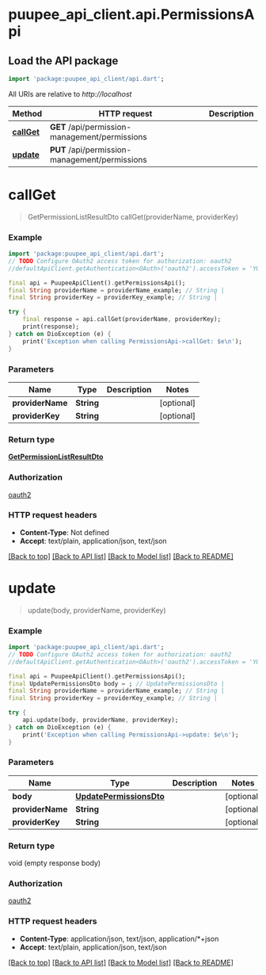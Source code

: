 # puupee_api_client.api.PermissionsApi

## Load the API package
```dart
import 'package:puupee_api_client/api.dart';
```

All URIs are relative to *http://localhost*

Method | HTTP request | Description
------------- | ------------- | -------------
[**callGet**](PermissionsApi.md#callget) | **GET** /api/permission-management/permissions | 
[**update**](PermissionsApi.md#update) | **PUT** /api/permission-management/permissions | 


# **callGet**
> GetPermissionListResultDto callGet(providerName, providerKey)



### Example
```dart
import 'package:puupee_api_client/api.dart';
// TODO Configure OAuth2 access token for authorization: oauth2
//defaultApiClient.getAuthentication<OAuth>('oauth2').accessToken = 'YOUR_ACCESS_TOKEN';

final api = PuupeeApiClient().getPermissionsApi();
final String providerName = providerName_example; // String | 
final String providerKey = providerKey_example; // String | 

try {
    final response = api.callGet(providerName, providerKey);
    print(response);
} catch on DioException (e) {
    print('Exception when calling PermissionsApi->callGet: $e\n');
}
```

### Parameters

Name | Type | Description  | Notes
------------- | ------------- | ------------- | -------------
 **providerName** | **String**|  | [optional] 
 **providerKey** | **String**|  | [optional] 

### Return type

[**GetPermissionListResultDto**](GetPermissionListResultDto.md)

### Authorization

[oauth2](../README.md#oauth2)

### HTTP request headers

 - **Content-Type**: Not defined
 - **Accept**: text/plain, application/json, text/json

[[Back to top]](#) [[Back to API list]](../README.md#documentation-for-api-endpoints) [[Back to Model list]](../README.md#documentation-for-models) [[Back to README]](../README.md)

# **update**
> update(body, providerName, providerKey)



### Example
```dart
import 'package:puupee_api_client/api.dart';
// TODO Configure OAuth2 access token for authorization: oauth2
//defaultApiClient.getAuthentication<OAuth>('oauth2').accessToken = 'YOUR_ACCESS_TOKEN';

final api = PuupeeApiClient().getPermissionsApi();
final UpdatePermissionsDto body = ; // UpdatePermissionsDto | 
final String providerName = providerName_example; // String | 
final String providerKey = providerKey_example; // String | 

try {
    api.update(body, providerName, providerKey);
} catch on DioException (e) {
    print('Exception when calling PermissionsApi->update: $e\n');
}
```

### Parameters

Name | Type | Description  | Notes
------------- | ------------- | ------------- | -------------
 **body** | [**UpdatePermissionsDto**](UpdatePermissionsDto.md)|  | [optional] 
 **providerName** | **String**|  | [optional] 
 **providerKey** | **String**|  | [optional] 

### Return type

void (empty response body)

### Authorization

[oauth2](../README.md#oauth2)

### HTTP request headers

 - **Content-Type**: application/json, text/json, application/*+json
 - **Accept**: text/plain, application/json, text/json

[[Back to top]](#) [[Back to API list]](../README.md#documentation-for-api-endpoints) [[Back to Model list]](../README.md#documentation-for-models) [[Back to README]](../README.md)

